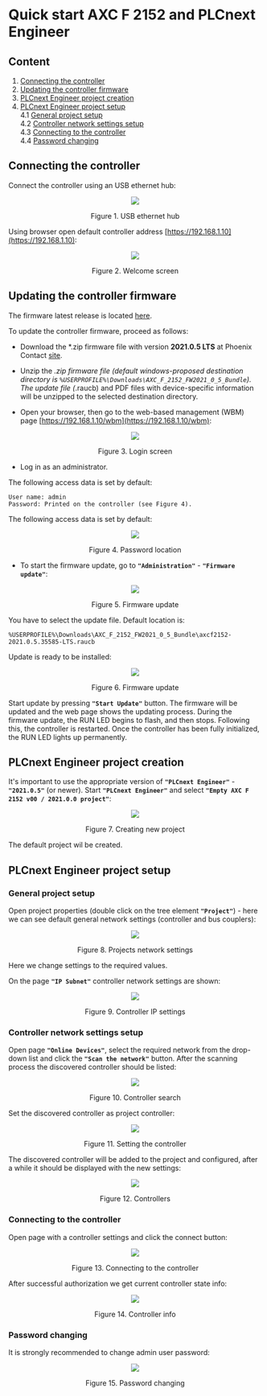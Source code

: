 # Quick start **AXC F 2152** and **PLCnext Engineer** #

## Content ##
1. [Connecting the controller](#Connecting-the-controller)  
2. [Updating the controller firmware](#Updating-the-controller-firmware)  
3. [PLCnext Engineer project creation](#PLCnext-Engineer-project-creation)  
4. [PLCnext Engineer project setup](#PLCnext-Engineer-project-setup)  
4.1 [General project setup](#General-project-setup)  
4.2 [Controller network settings setup](#Controller-network-settings-setup)  
4.3 [Connecting to the controller](#Connecting-to-the-controller)  
4.4 [Password changing](#Password-changing)  


## Connecting the controller ##
Connect the controller using an USB ethernet hub:

<p align="center"> <img src="images/usb_ethernet_hub.png"> </p>
<p align="center"> Figure 1. USB ethernet hub</p>

Using browser open default controller address [https://192.168.1.10](https://192.168.1.10):

<p align="center"> <img src="images/welcome_screen.png"> </p>
<p align="center"> Figure 2. Welcome screen</p>

## Updating the controller firmware ##

The firmware latest release is located [here](https://www.phoenixcontact.com/en-pc/products/controller-axc-f-2152-2404267#firmware-link-target).

To update the controller firmware, proceed as follows:

- Download the *.zip firmware file with version **2021.0.5 LTS** at Phoenix Contact [site](https://www.phoenixcontact.com/en-pc/products/controller-axc-f-2152-2404267#firmware-link-target:~:text=AXC_F_2152_FW2021_0_5_Bundle.zip&prodid=2404267&lang=en&debug=0&refer=https%3a%2f%2fselect%2ephoenixcontact%2ecom%2fphoenix%2fdwl%2fdwlgwisrev01%2ejsp%3flanguage%3den%26prodid%3d2404267%26lang%3den%26pxc_s%3dy%26pxc_env%3dp_e&intCount=1&hwv=04 ).

- Unzip the *.zip firmware file (default windows-proposed destination directory is `%USERPROFILE%\Downloads\AXC_F_2152_FW2021_0_5_Bundle`). The update file (*.raucb) and PDF files with device-specific information will be unzipped to the selected destination directory.

- Open your browser, then go to the web-based management (WBM) page [https://192.168.1.10/wbm](https://192.168.1.10/wbm):

<p align="center"> <img src="images/login_screen.png"> </p>
<p align="center"> Figure 3. Login screen</p>

- Log in as an administrator.

The following access data is set by default:
```
User name: admin
Password: Printed on the controller (see Figure 4).
```
The following access data is set by default:

<p align="center"> <img src="images/password_placement.png"> </p>
<p align="center"> Figure 4. Password location </p>

- To start the firmware update, go to **`"Administration"`** - **`"Firmware update"`**:

<p align="center"> <img src="images/firmware_update_screen.png"> </p>
<p align="center"> Figure 5. Firmware update</p>

You have to select the update file. Default location is:
```
%USERPROFILE%\Downloads\AXC_F_2152_FW2021_0_5_Bundle\axcf2152-2021.0.5.35585-LTS.raucb
```
Update is ready to be installed:

<p align="center"> <img src="images/ready_update_screen.png"> </p>
<p align="center"> Figure 6. Firmware update</p>

Start update by pressing **`"Start Update"`** button. The firmware will be updated and the web page shows the updating process. During the firmware update, the RUN LED begins to flash, and then stops.
Following this, the controller is restarted. Once the controller has been fully initialized, the RUN LED lights up permanently.

## PLCnext Engineer project creation ##

It's important to use the appropriate version of **`"PLCnext Engineer"`** - **`"2021.0.5"`** (or newer).  Start **`"PLCnext Engineer"`** and select **`"Empty AXC F 2152 v00 / 2021.0.0 project"`**:

<p align="center"> <img src="images/new_project_PLCnextEng.png"> </p>
<p align="center"> Figure 7. Creating new project</p>

The default project wil be created.

## PLCnext Engineer project setup ##

### General project setup ###

Open project properties (double click on the tree element **`"Project"`**) - here we can see default general network settings (controller and bus couplers):

<p align="center"> <img src="images/project_settings.png"> </p>
<p align="center"> Figure 8. Projects network settings</p>

Here we change settings to the required values.

On the page **`"IP Subnet"`** controller network settings are shown:

<p align="center"> <img src="images/IP_settings.png"> </p>
<p align="center"> Figure 9. Controller IP settings</p>

### Controller network settings setup ###

Open page **`"Online Devices"`**, select the required network from the drop-down list and click the **`"Scan the network"`** button. After the scanning process the discovered controller should be listed:

<p align="center"> <img src="images/online_scan.png"> </p>
<p align="center"> Figure 10. Controller search</p>

Set the discovered controller as project controller:

<p align="center"> <img src="images/name_selecting.png"> </p>
<p align="center"> Figure 11. Setting the controller</p>

The discovered controller will be added to the project and configured, after a while it should be displayed with the new settings:

<p align="center"> <img src="images/settings_ok.png"> </p>
<p align="center"> Figure 12. Controllers</p>

### Connecting to the controller ###

Open page with a controller settings and click the connect button:

<p align="center"> <img src="images/PLC_connecting_button.png"> </p>
<p align="center"> Figure 13. Connecting to the controller</p>

After successful authorization we get current controller state info:

<p align="center"> <img src="images/controller_info.png"> </p>
<p align="center"> Figure 14. Controller info</p>

### Password changing ###

It is strongly recommended to change admin user password:

<p align="center"> <img src="images/change_pass.png"> </p>
<p align="center"> Figure 15. Password changing</p>
